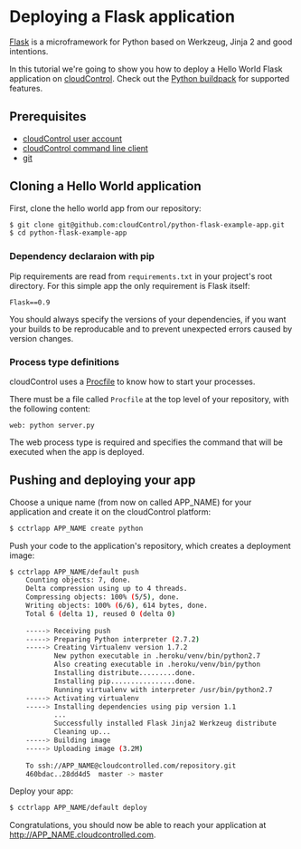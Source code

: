 # Deploying a Flask application
[Flask][flask] is a microframework for Python based on Werkzeug, Jinja 2 and good
intentions.

In this tutorial we're going to show you how to deploy a Hello World Flask
application on [cloudControl]. Check out the [Python buildpack] for
supported features.

## Prerequisites
*   [cloudControl user account][cloudControl-doc-user]
*   [cloudControl command line client][cloudControl-doc-cmdline]
*   [git]

## Cloning a Hello World application
First, clone the hello world app from our repository:
~~~bash
$ git clone git@github.com:cloudControl/python-flask-example-app.git
$ cd python-flask-example-app
~~~

### Dependency declaraion with pip
Pip requirements are read from `requirements.txt` in your project's root directory.
For this simple app the only requirement is Flask itself:
~~~pip
Flask==0.9
~~~
You should always specify the versions of your dependencies, if you want your builds to
be reproducable and to prevent unexpected errors caused by version changes.

### Process type definitions
cloudControl uses a [Procfile] to know how to start your processes.

There must be a file called `Procfile` at the top level of your repository, with the following content:
~~~
web: python server.py
~~~
The web process type is required and specifies the command that will be executed when the app is deployed.

## Pushing and deploying your app
Choose a unique name (from now on called APP_NAME) for your application and create it on the cloudControl platform: 
~~~bash
$ cctrlapp APP_NAME create python
~~~

Push your code to the application's repository, which creates a deployment image:
~~~bash
$ cctrlapp APP_NAME/default push
    Counting objects: 7, done.
    Delta compression using up to 4 threads.
    Compressing objects: 100% (5/5), done.
    Writing objects: 100% (6/6), 614 bytes, done.
    Total 6 (delta 1), reused 0 (delta 0)
        
    -----> Receiving push
    -----> Preparing Python interpreter (2.7.2)
    -----> Creating Virtualenv version 1.7.2
           New python executable in .heroku/venv/bin/python2.7
           Also creating executable in .heroku/venv/bin/python
           Installing distribute.........done.
           Installing pip................done.
           Running virtualenv with interpreter /usr/bin/python2.7
    -----> Activating virtualenv
    -----> Installing dependencies using pip version 1.1
           ...
           Successfully installed Flask Jinja2 Werkzeug distribute
           Cleaning up...
    -----> Building image
    -----> Uploading image (3.2M)
        
    To ssh://APP_NAME@cloudcontrolled.com/repository.git
    460bdac..28dd4d5  master -> master
~~~
Deploy your app: 
~~~bash
$ cctrlapp APP_NAME/default deploy 
~~~

Congratulations, you should now be able to reach your application at http://APP_NAME.cloudcontrolled.com.


[Procfile]: https://www.cloudcontrol.com/dev-center/Platform%20Documentation#buildpacks-and-the-procfile
[git]: https://help.github.com/articles/set-up-git
[flask]: http://flask.pocoo.org/
[cloudControl]: http://www.cloudcontrol.com
[cloudControl-doc-user]: https://www.cloudcontrol.com/dev-center/Platform%20Documentation#user-accounts
[cloudControl-doc-cmdline]: https://www.cloudcontrol.com/dev-center/Platform%20Documentation#command-line-client-web-console-and-api "documentation of the cloudControl-command-line-client"
[Python buildpack]: https://github.com/cloudControl/buildpack-python
